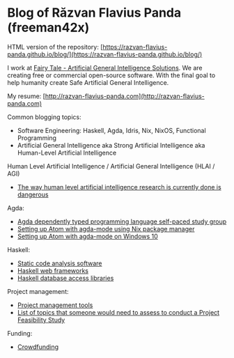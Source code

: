 # Blog of Răzvan Flavius Panda (freeman42x)

HTML version of the repository: [https://razvan-flavius-panda.github.io/blog/](https://razvan-flavius-panda.github.io/blog/)

I work at [Fairy Tale - Artificial General Intelligence Solutions](https://github.com/fairy-tale-agi-solutions). We are creating free or commercial open-source software. With the final goal to help humanity create Safe Artificial General Intelligence.

My resume: [http://razvan-flavius-panda.com](http://razvan-flavius-panda.com)

Common blogging topics:

* Software Engineering: Haskell, Agda, Idris, Nix, NixOS, Functional Programming
* Artificial General Intelligence aka Strong Artificial Intelligence aka Human-Level Artificial Intelligence

Human Level Artificial Intelligence  / Artificial General Intelligence (HLAI / AGI)

* [The way human level artificial intelligence research is currently done is dangerous](Articles/The%20way%20human%20level%20artificial%20intelligence%20research%20is%20currently%20done%20is%20dangerous)

Agda:

* [Agda dependently typed programming language self-paced study group](Articles/Agda%20dependently%20typed%20programming%20language%20self-paced%20study%20group)
* [Setting up Atom with agda-mode using Nix package manager](Articles/Setting%20up%20Atom%20with%20agda-mode%20using%20Nix%20package%20manager)
* [Setting up Atom with agda-mode on Windows 10](Articles/Setting%20up%20Atom%20with%20agda-mode%20on%20Windows%2010)

Haskell:

* [Static code analysis software](Articles/Haskell%20static%20code%20analysis%20software#haskell-static-code-analysis-software)
* [Haskell web frameworks](Articles/Haskell%20web%20frameworks)
* [Haskell database access libraries](Articles/Haskell%20database%20access%20libraries)

Project management:

* [Project management tools](Articles/Project%20management%20tools)
* [List of topics that someone would need to assess to conduct a Project Feasibility Study](Articles/Project%20Feasibility%20Study%20Method/Project%20Feasibility%20Study%20Method)

Funding:

* [Crowdfunding](Articles/Crowdfunding)
